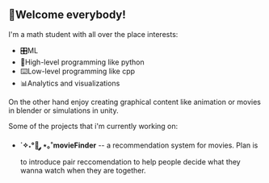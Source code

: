 ## 🦉Welcome everybody!

<!--
**puscianm/puscianm** is a ✨ _special_ ✨ repository because its `README.md` (this file) appears on your GitHub profile.

Here are some ideas to get you started:

- 🔭 I’m currently working on ...
- 🌱 I’m currently learning ...
- 👯 I’m looking to collaborate on ...
- 🤔 I’m looking for help with ...
- 💬 Ask me about ...
- 📫 How to reach me: ...
- 😄 Pronouns: ...
- ⚡ Fun fact: ...
-->

I'm a math student with all over the place interests:
- 🎛️ML
- 🐍High-level programming like python
- ⌨️Low-level programming like cpp
- 📊Analytics and visualizations

On the other hand enjoy creating graphical content like animation or movies in blender or simulations in unity. 

Some of the projects that i'm currently working on:
- **˙✧˖°🍿 ༘ ⋆｡˚movieFinder** -- a recommendation system for movies. Plan is to introduce pair reccomendation to help people decide what they wanna watch when they are together.
